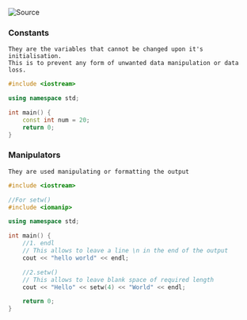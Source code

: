 ![Source](https://youtu.be/i3a-G6Ebh9E?list=PLu0W_9lII9agpFUAlPFe_VNSlXW5uE0YL)

### Constants
	They are the variables that cannot be changed upon it's initialisation.
	This is to prevent any form of unwanted data manipulation or data loss.
	
```cpp
#include <iostream>

using namespace std;

int main() {
	const int num = 20;
	return 0;
}
```

### Manipulators
	They are used manipulating or formatting the output

```cpp
#include <iostream>

//For setw()
#include <iomanip>

using namespace std;

int main() {
	//1. endl
	// This allows to leave a line \n in the end of the output
	cout << "hello world" << endl;

	//2.setw()
	// This allows to leave blank space of required length
	cout << "Hello" << setw(4) << "World" << endl;

	return 0;
}
```
